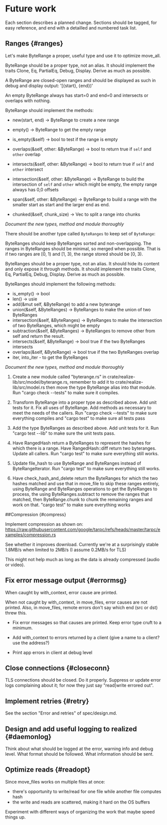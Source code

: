 # Future work

Each section describes a planned change. Sections should be tagged,
for easy reference, and end with a detailled and numbered task list.

## Ranges {#ranges}

Let's make ByteRange a proper, useful type and use it to optimize
move_all.

ByteRange should be a proper type, not an alias. It should implement
the traits Clone, Eq, PartialEq, Debug, Display. Derive as much as
possible.

A ByteRange are closed-open ranges and should be displayed as such in
debug and display output: '[{start}, {end})'

An empty ByteRange always has start=0 and end=0 and intersects or
overlaps with nothing.

ByteRange should implement the methods:

 - new(start, end) -> ByteRange to create a new range

 - empty() -> ByteRange to get the empty range

 - is_empty(&self) -> bool to test if the range is empty

 - overlaps(&self, other: &ByteRange) -> bool to return true if `self`
   and `other` overlap

 - intersects(&self, other: &ByteRange) -> bool to return true if
   `self` and `other` intersect

 - intersection(&self, other: &ByteRange) -> ByteRange to build the
   intersection of `self` and `other` which might be empty, the empty
   range always has 0,0 offsets

 - span(&self, other: &ByteRange) -> ByteRange to build a range with
 the smaller start as start and the larger end as end.

 - chunked(&self, chunk_size) -> Vec<ByteRange> to split a range into chunks

*Document the new types, method and module thoroughly*

There should be another type called `ByteRanges` to keep set of `ByteRange`:

ByteRanges should keep ByteRanges sorted and non-overlapping. The
ranges in ByteRanges should be minimal, so merged when possible. That
is if two ranges are [0, 1) and [1, 3), the range stored should be [0,
3).

ByteRanges should be a proper type, not an alias. It should hide its
content and only expose it through methods. It should implement the
traits Clone, Eq, PartialEq, Debug, Display. Derive as much as
possible.

ByteRanges should implement the following methods:

 - is_empty() -> bool
 - len() -> usie
 - add(&mut self, &ByteRange) to add a new byterange
 - union(&self, &ByteRanges) -> ByteRanges to make the union of two ByteRanges
 - intersection(&self, &ByteRanges) -> ByteRanges to make the intersection of two ByteRanges, which might be empty
 - subtraction(&self, &ByteRanges) -> ByteRanges to remove other from self and return the result.
 - intersects(&self, &ByteRange) -> bool true if the two ByteRanges intersects
 - overlaps(&self, &ByteRange) -> bool true if the two ByteRanges overlap
 - iter, into_iter - to get the ByteRanges

*Document the new types, method and module thoroughly*

1. Create a new module called "byterange.rs" in
   crate/realize-lib/src/model/byterange.rs, remember to add it to
   crate/realize-lib/src/model.rs then move the type ByteRange alias
   into that module. Run "cargo check --tests" to make sure it
   compiles.

2. Transform ByteRange into a proper type as described above. Add unit
   tests for it. Fix all uses of ByteRange. Add methods as necessary
   to meet the needs of the callers. Run "cargo check --tests" to make
   sure everything compiles and "cargo test" to make sure all tests
   pass

3. Add the type ByteRanges as described above. Add unit tests for it.
   Run "cargo test --lib" to make sure the unit tests pass.

4. Have RangedHash return a ByteRanges to represent the hashes for
   which there is a range. Have RangedHash::diff return two
   byteranges. Update all callers. Run "cargo test" to make sure
   everything still works.

5. Update file_hash to use ByteRange and ByteRanges instead of
   ByteRangeIterator. Run "cargo test" to make sure everything still
   works.

6. Have check_hash_and_delete return the ByteRanges for which the two
   hashes matched and use that in move_file to skip these ranges
   entirely, using ByteRange and ByteRanges operations to get the
   ByteRanges to process, the using ByteRanges.subtract to remove the
   ranges that matched, then ByteRange.chunk to chunk the remaining
   ranges and work on that. "cargo test" to make sure everything works

##Compression {#compress}

Implement compression as shown on:
https://raw.githubusercontent.com/google/tarpc/refs/heads/master/tarpc/examples/compression.rs

See whether it improves download. Currently we're at a surprisingly
stable 1.8MB/s when limited to 2MB/s (I assume 0.2MB/s for TLS)

This might not help much as long as the data is already compressed
(audio or video).

## Fix error message output {#errormsg}

When caught by with_context, error cause are printed.

When not caught by with_context, in move_files, error causes are not
printed. Also, in move_files, remote errors don't say which end (src
or dst) threw this.

- Fix error messages so that causes are printed. Keep error type cruft
  to a minimum.

- Add with_context to errors returned by a client (give a name to a
  client? use the address?)

- Print app errors in client at debug level

## Close connections {#closeconn}

TLS connections should be closed. Do it properly. Suppress or update
error logs complaining about it; for now they just say "read|write
errored out".

## Implement retries {#retry}

See the section "Error and retries" of spec/design.md.

## Design and add useful logging to realized {#daemonlog}

Think about what should be logged at the error, warning info and debug
level. What format should be followed. What information should be
sent.

## Optimize reads {#readopt}

Since move_files works on multiple files at once:
 - there's opportunity to write/read for one file while another file computes hash
 - the write and reads are scattered, making it hard on the OS buffers

Experiment with different ways of organizing the work that maybe speed
things up.

